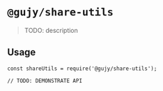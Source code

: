 # `@gujy/share-utils`

> TODO: description

## Usage

```
const shareUtils = require('@gujy/share-utils');

// TODO: DEMONSTRATE API
```
